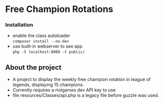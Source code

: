 # Free Champion Rotations

### Installation

* enable the class autoloader \
`composer install --no-dev` 
* use built-in webserver to see app \
`php -S localhost:8080 -t public/`


## About the project
* A project to display the weekly free champion rotation in league of legends, displaying 15 champions.
* Currently requires a riotgames dev API key to use
* file resources/Classes/api.php is a legacy file before guzzle was used.